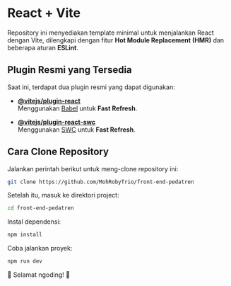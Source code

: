 # React + Vite

Repository ini menyediakan template minimal untuk menjalankan React dengan Vite, dilengkapi dengan fitur **Hot Module Replacement (HMR)** dan beberapa aturan **ESLint**.

## Plugin Resmi yang Tersedia

Saat ini, terdapat dua plugin resmi yang dapat digunakan:

- **[@vitejs/plugin-react](https://github.com/vitejs/vite-plugin-react/blob/main/packages/plugin-react/README.md)**  
  Menggunakan [Babel](https://babeljs.io/) untuk **Fast Refresh**.
  
- **[@vitejs/plugin-react-swc](https://github.com/vitejs/vite-plugin-react-swc)**  
  Menggunakan [SWC](https://swc.rs/) untuk **Fast Refresh**.

## Cara Clone Repository

Jalankan perintah berikut untuk meng-clone repository ini:

```sh
git clone https://github.com/MohRobyTrio/front-end-pedatren
```
Setelah itu, masuk ke direktori project:
```sh
cd front-end-pedatren
```
Instal dependensi:
```sh
npm install
```
Coba jalankan proyek:
```sh
npm run dev
```

🚀 Selamat ngoding! 🎉

